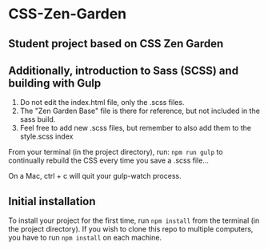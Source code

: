 # CSS-Zen-Garden

## Student project based on CSS Zen Garden
## Additionally, introduction to Sass (SCSS) and building with Gulp

1. Do not edit the index.html file, only the .scss files.
2. The "Zen Garden Base" file is there for reference, but not included in the sass build.
3. Feel free to add new .scss files, but remember to also add them to the style.scss index

From your terminal (in the project directory), run:
`npm run gulp` to continually rebuild the CSS every time you save a .scss file...

On a Mac, ctrl + c will quit your gulp-watch process.

## Initial installation
To install your project for the first time, run `npm install` from the terminal (in the project directory). If you wish to clone this repo to multiple computers, you have to run `npm install` on each machine.
